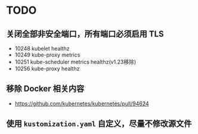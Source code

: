 # TODO

## 关闭全部非安全端口，所有端口必须启用 TLS

* 10248  kubelet         healthz
* 10249  kube-proxy      metrics
* 10251  kube-scheduler  metrics healthz(v1.23移除)
* 10256  kube-proxy      healthz

## 移除 Docker 相关内容

* https://github.com/kubernetes/kubernetes/pull/94624

## 使用 `kustomization.yaml` 自定义，尽量不修改源文件
